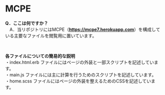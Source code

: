 # MCPE
<b>Q．ここは何ですか？</b><br>
　A．当リポジトリにはMCPE（<b>https://mcpe7.herokuapp.com</b>）を構成している主要なファイルを閲覧用に置いています。

<br>

<b>各ファイルについての簡易的な説明</b><br>
・index.html.erb ファイルにはページの外装と一部スクリプトを記述しています。<br>
・main.js ファイルには主に計算を行うためのスクリプトを記述しています。<br>
・home.scss ファイルにはページの外装を整えるためのCSSを記述しています。<br>
